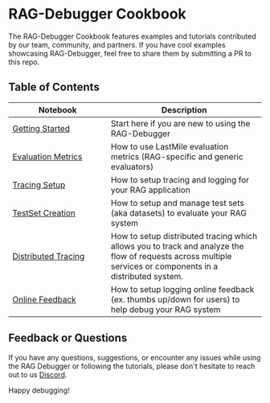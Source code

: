 # RAG-Debugger Cookbook
The RAG-Debugger Cookbook features examples and tutorials contributed by our team, community, and partners. If you have cool examples showcasing RAG-Debugger, feel free to share them by submitting a PR to this repo.


## Table of Contents
|  <div style="width:180px">Notebook</div> | Description |
|---|---|
[Getting Started](https://github.com/lastmile-ai/eval-cookbook/blob/main/quickstart/getting_started.ipynb) | Start here if you are new to using the RAG-Debugger
[Evaluation Metrics](https://github.com/lastmile-ai/eval-cookbook/blob/main/tutorials/evaluation_metrics.ipynb) | How to use LastMile evaluation metrics (RAG-specific and generic evaluators)
[Tracing Setup](https://github.com/lastmile-ai/eval-cookbook/blob/main/examples/Tracing%20Setup.ipynb) | How to setup tracing and logging for your RAG application
[TestSet Creation](https://github.com/lastmile-ai/eval-cookbook/blob/main/examples/Test%20Set%20Creation%20Setup.ipynb) | How to setup and manage test sets (aka datasets) to evaluate your RAG system
[Distributed Tracing](https://github.com/lastmile-ai/eval-cookbook/blob/main/examples/Distributed%20Tracing.ipynb) | How to setup distributed tracing which allows you to track and analyze the flow of requests across multiple services or components in a distributed system. 
[Online Feedback](https://github.com/lastmile-ai/eval-cookbook/blob/main/examples/Online%20Feedback%20Setup.ipynb) | How to setup logging online feedback (ex. thumbs up/down for users) to help debug your RAG system

## Feedback or Questions

If you have any questions, suggestions, or encounter any issues while using the RAG Debugger or following the tutorials, please don't hesitate to reach out to us [Discord](https://discord.com/invite/xBhNKTetGx).

Happy debugging! 
